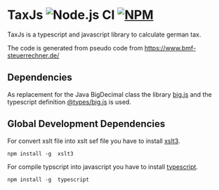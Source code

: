 # TaxJs ![Node.js CI](https://github.com/taxcalcs/taxjs/workflows/Node.js%20CI/badge.svg) [![NPM](https://nodei.co/npm/taxjs.png?mini=true)](https://npmjs.org/package/taxjs)


TaxJs is a typescript and javascript library to calculate german tax.

The code is generated from pseudo code from https://www.bmf-steuerrechner.de/

## Dependencies

As replacement for the Java BigDecimal class the library [big.js](https://www.npmjs.com/package/big.js) and the typescript definition [@types/big.js](https://www.npmjs.com/package/@types/big.js) is used. 

## Global Development Dependencies

For convert xslt file into xslt sef file you have to install [xslt3](https://www.npmjs.com/package/xslt3).

````
npm install -g  xslt3
````

For compile typscript into javascript you have to install [typescript](https://www.npmjs.com/package/typescript).

````
npm install -g  typescript
````
